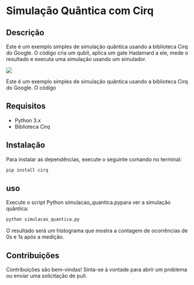 # Simulação Quântica com Cirq

## Descrição
Este é um exemplo simples de simulação quântica usando a biblioteca Cirq do Google. O código cria um qubit, aplica um gate Hadamard a ele, mede o resultado e executa uma simulação usando um simulador.

<img src="http://orig01.deviantart.net/ee89/f/2011/293/6/3/qubit_by_daftatt-d4dfbe9.png"/>

Este é um exemplo simples de simulação quântica usando a biblioteca Cirq do Google. O código
## Requisitos
- Python 3.x
- Biblioteca Cirq

## Instalação
Para instalar as dependências, execute o seguinte comando no terminal:

```python
pip install cirq
```
## uso
Execute o script Python simulacao_quantica.pypara ver a simulação quântica:

```python
python simulacao_quantica.py
```
O resultado será um histograma que mostra a contagem de ocorrências de 0s e 1s após a medição.

## Contribuições
Contribuições são bem-vindas! Sinta-se à vontade para abrir um problema ou enviar uma solicitação de pull.
